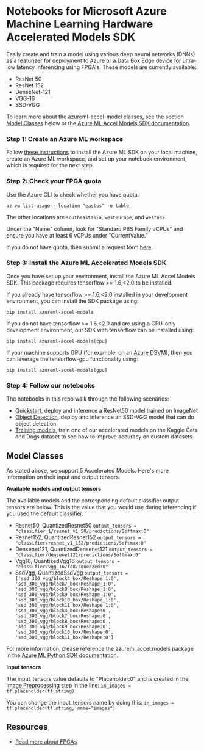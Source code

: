 
# Notebooks for Microsoft Azure Machine Learning Hardware Accelerated Models SDK

Easily create and train a model using various deep neural networks (DNNs) as a featurizer for deployment to Azure or a Data Box Edge device for ultra-low latency inferencing using FPGA's. These models are currently available:

* ResNet 50
* ResNet 152
* DenseNet-121
* VGG-16
* SSD-VGG  

To learn more about the azureml-accel-model classes, see the section [Model Classes](#model-classes) below or the [Azure ML Accel Models SDK documentation](https://docs.microsoft.com/en-us/python/api/azureml-accel-models/azureml.accel?view=azure-ml-py).

### Step 1: Create an Azure ML workspace
Follow [these instructions](https://docs.microsoft.com/en-us/azure/machine-learning/service/setup-create-workspace) to install the Azure ML SDK on your local machine, create an Azure ML workspace, and set up your notebook environment, which is required for the next step.

### Step 2: Check your FPGA quota
Use the Azure CLI to check whether you have quota.

```shell
az vm list-usage --location "eastus" -o table
```

The other locations are ``southeastasia``, ``westeurope``, and ``westus2``.

Under the "Name" column, look for "Standard PBS Family vCPUs" and ensure you have at least 6 vCPUs under "CurrentValue."

If you do not have quota, then submit a request form [here](https://aka.ms/accelerateAI).

### Step 3: Install the Azure ML Accelerated Models SDK
Once you have set up your environment, install the Azure ML Accel Models SDK. This package requires tensorflow >= 1.6,<2.0 to be installed. 

If you already have tensorflow >= 1.6,<2.0 installed in your development environment, you can install the SDK package using: 

```
pip install azureml-accel-models
```

If you do not have tensorflow >= 1.6,<2.0 and are using a CPU-only development environment, our SDK with tensorflow can be installed using:

```
pip install azureml-accel-models[cpu]
```

If your machine supports GPU (for example, on an [Azure DSVM](https://docs.microsoft.com/en-us/azure/machine-learning/data-science-virtual-machine/overview)), then you can leverage the tensorflow-gpu functionality using:

```
pip install azureml-accel-models[gpu]
```

### Step 4: Follow our notebooks

The notebooks in this repo walk through the following scenarios: 
* [Quickstart](accelerated-models-quickstart.ipynb), deploy and inference a ResNet50 model trained on ImageNet
* [Object Detection](accelerated-models-object-detection.ipynb), deploy and inference an SSD-VGG model that can do object detection
* [Training models](accelerated-models-training.ipynb), train one of our accelerated models on the Kaggle Cats and Dogs dataset to see how to improve accuracy on custom datasets

<a name="model-classes"></a>
## Model Classes
As stated above, we support 5 Accelerated Models. Here's more information on their input and output tensors.

**Available models and output tensors**

The available models and the corresponding default classifier output tensors are below. This is the value that you would use during inferencing if you used the default classifier.
* Resnet50, QuantizedResnet50 
``
output_tensors = "classifier_1/resnet_v1_50/predictions/Softmax:0"
``
* Resnet152, QuantizedResnet152 
``
output_tensors = "classifier/resnet_v1_152/predictions/Softmax:0"
``
* Densenet121, QuantizedDensenet121
``
output_tensors = "classifier/densenet121/predictions/Softmax:0"
``
* Vgg16, QuantizedVgg16 
``
output_tensors = "classifier/vgg_16/fc8/squeezed:0"
``
* SsdVgg, QuantizedSsdVgg
``
output_tensors = ['ssd_300_vgg/block4_box/Reshape_1:0', 'ssd_300_vgg/block7_box/Reshape_1:0', 'ssd_300_vgg/block8_box/Reshape_1:0', 'ssd_300_vgg/block9_box/Reshape_1:0', 'ssd_300_vgg/block10_box/Reshape_1:0', 'ssd_300_vgg/block11_box/Reshape_1:0', 'ssd_300_vgg/block4_box/Reshape:0', 'ssd_300_vgg/block7_box/Reshape:0', 'ssd_300_vgg/block8_box/Reshape:0', 'ssd_300_vgg/block9_box/Reshape:0', 'ssd_300_vgg/block10_box/Reshape:0', 'ssd_300_vgg/block11_box/Reshape:0']
``

For more information, please reference the azureml.accel.models package in the [Azure ML Python SDK documentation](https://docs.microsoft.com/en-us/python/api/azureml-accel-models/azureml.accel.models?view=azure-ml-py).

**Input tensors**

The input_tensors value defaults to "Placeholder:0" and is created in the [Image Preprocessing](#construct-model) step in the line: 
``
in_images = tf.placeholder(tf.string)
``

You can change the input_tensors name by doing this: 
``
in_images = tf.placeholder(tf.string, name="images")
``


## Resources
*  [Read more about FPGAs](https://docs.microsoft.com/en-us/azure/machine-learning/service/concept-accelerate-with-fpgas)